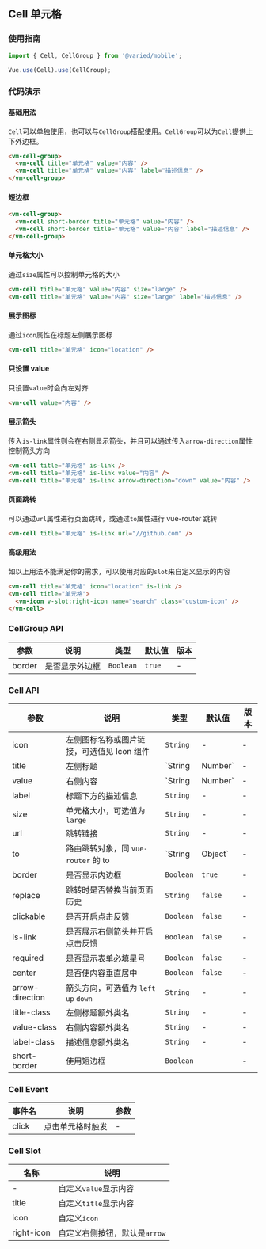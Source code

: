 ## Cell 单元格

### 使用指南
``` javascript
import { Cell, CellGroup } from '@varied/mobile';

Vue.use(Cell).use(CellGroup);
```

### 代码演示

#### 基础用法

`Cell`可以单独使用，也可以与`CellGroup`搭配使用。`CellGroup`可以为`Cell`提供上下外边框。

```html
<vm-cell-group>
  <vm-cell title="单元格" value="内容" />
  <vm-cell title="单元格" value="内容" label="描述信息" />
</vm-cell-group>
```
#### 短边框
```html
<vm-cell-group>
  <vm-cell short-border title="单元格" value="内容" />
  <vm-cell short-border title="单元格" value="内容" label="描述信息" />
</vm-cell-group>
```

#### 单元格大小

通过`size`属性可以控制单元格的大小

```html
<vm-cell title="单元格" value="内容" size="large" />
<vm-cell title="单元格" value="内容" size="large" label="描述信息" />
```

#### 展示图标

通过`icon`属性在标题左侧展示图标

```html
<vm-cell title="单元格" icon="location" />
```

#### 只设置 value

只设置`value`时会向左对齐

```html
<vm-cell value="内容" />
```

#### 展示箭头

传入`is-link`属性则会在右侧显示箭头，并且可以通过传入`arrow-direction`属性控制箭头方向

```html
<vm-cell title="单元格" is-link />
<vm-cell title="单元格" is-link value="内容" />
<vm-cell title="单元格" is-link arrow-direction="down" value="内容" />
```

#### 页面跳转

可以通过`url`属性进行页面跳转，或通过`to`属性进行 vue-router 跳转

```html
<vm-cell title="单元格" is-link url="//github.com" />
```

#### 高级用法

如以上用法不能满足你的需求，可以使用对应的`slot`来自定义显示的内容

```html
<vm-cell title="单元格" icon="location" is-link />
<vm-cell title="单元格">
  <vm-icon v-slot:right-icon name="search" class="custom-icon" />
</vm-cell>
```

### CellGroup API

| 参数 | 说明 | 类型 | 默认值 | 版本 |
|------|------|------|------|------|
| border | 是否显示外边框 | `Boolean` | `true` | - |

### Cell API

| 参数 | 说明 | 类型 | 默认值 | 版本 |
|------|------|------|------|------|
| icon | 左侧图标名称或图片链接，可选值见 Icon 组件 | `String` | - | - |
| title | 左侧标题 | `String | Number` | - | - |
| value | 右侧内容 | `String | Number` | - | - |
| label | 标题下方的描述信息 | `String` | - | - |
| size | 单元格大小，可选值为 `large` | `String` | - | - |
| url | 跳转链接 | `String` | - | - |
| to | 路由跳转对象，同 `vue-router` 的 to | `String | Object` | - | - |
| border | 是否显示内边框 | `Boolean` | `true` | - |
| replace | 跳转时是否替换当前页面历史 | `String` | `false` | - |
| clickable | 是否开启点击反馈 | `Boolean` | `false` | - |
| is-link | 是否展示右侧箭头并开启点击反馈 | `Boolean` | `false` | - |
| required | 是否显示表单必填星号 | `Boolean` | `false` | - |
| center | 是否使内容垂直居中 | `Boolean` | `false` | - |
| arrow-direction | 箭头方向，可选值为 `left` `up` `down` | `String` | - | - |
| title-class | 左侧标题额外类名 | `String` | - |- |
| value-class | 右侧内容额外类名 | `String` | - | - |
| label-class | 描述信息额外类名 | `String` | - | - |
| short-border | 使用短边框 | `Boolean` |  | - |

### Cell Event

| 事件名 | 说明 | 参数 |
|------|------|------|
| click | 点击单元格时触发 | - |

### Cell Slot

| 名称 | 说明 |
|------|------|
| - | 自定义`value`显示内容 |
| title | 自定义`title`显示内容 |
| icon | 自定义`icon` |
| right-icon | 自定义右侧按钮，默认是`arrow` |
